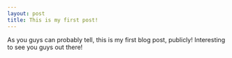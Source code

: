 ```yaml
---
layout: post
title: This is my first post!
---
```


As you guys can probably tell, this is my first blog post, publicly! Interesting to see you guys out there!
